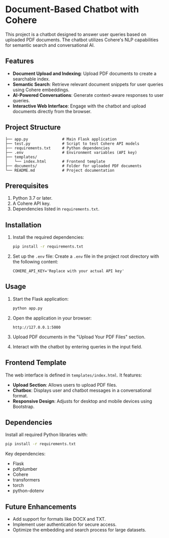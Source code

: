 # Document-Based Chatbot with Cohere

This project is a chatbot designed to answer user queries based on uploaded PDF documents. The chatbot utilizes Cohere's NLP capabilities for semantic search and conversational AI.

## Features

- **Document Upload and Indexing**: Upload PDF documents to create a searchable index.
- **Semantic Search**: Retrieve relevant document snippets for user queries using Cohere embeddings.
- **AI-Powered Conversations**: Generate context-aware responses to user queries.
- **Interactive Web Interface**: Engage with the chatbot and upload documents directly from the browser.

## Project Structure

```
├── app.py               # Main Flask application
├── test.py              # Script to test Cohere API models 
├── requirements.txt     # Python dependencies
├── .env                 # Environment variables (API key) 
├── templates/           
│   └── index.html       # Frontend template 
├── documents/           # Folder for uploaded PDF documents
└── README.md            # Project documentation
```

## Prerequisites

1. Python 3.7 or later.
2. A Cohere API key.
3. Dependencies listed in `requirements.txt`.

## Installation

1. Install the required dependencies:
   ```bash
   pip install -r requirements.txt
   ```
2. Set up the `.env` file: Create a `.env` file in the project root directory with the following content:
   ```
   COHERE_API_KEY='Replace with your actual API key'  
   ```

## Usage

1. Start the Flask application:
   ```bash
   python app.py
   ```

2. Open the application in your browser:
   ```
   http://127.0.0.1:5000
   ```

3. Upload PDF documents in the "Upload Your PDF Files" section.

4. Interact with the chatbot by entering queries in the input field.

## Frontend Template

The web interface is defined in `templates/index.html`. It features:

- **Upload Section**: Allows users to upload PDF files.
- **Chatbox**: Displays user and chatbot messages in a conversational format.
- **Responsive Design**: Adjusts for desktop and mobile devices using Bootstrap.

## Dependencies

Install all required Python libraries with:
```bash
pip install -r requirements.txt
```

Key dependencies:
- Flask
- pdfplumber
- Cohere
- transformers
- torch
- python-dotenv

## Future Enhancements

- Add support for formats like DOCX and TXT.
- Implement user authentication for secure access.
- Optimize the embedding and search process for large datasets.

